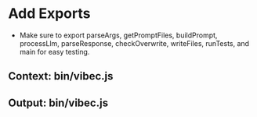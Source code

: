 # Add Exports

- Make sure to export parseArgs, getPromptFiles, buildPrompt, processLlm, parseResponse, checkOverwrite, writeFiles, runTests, and main for easy testing.

## Context: bin/vibec.js
## Output: bin/vibec.js